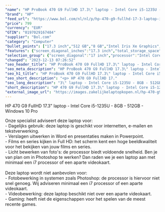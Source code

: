 ```yaml
---
"name": "HP ProBook 470 G9 FullHD 17.3\" laptop - Intel Core i5-1235U - 8GB - 512GB - Windows 10 Pro"
"brand": "HP"
"feed_url": "https://www.bol.com/nl/nl/p/hp-470-g9-fullhd-17-3-laptop-intel-core-i5-1235u-8gb-512gb-windows-10-pro/9300000119083142"
"price": 799
"currency": "EUR"
"GTIN": "0197029167484"
"supplier": "Bol.com"
"category": "Computer"
"bullet_points": ["17.3 inch","512 GB","8 GB","Intel Iris Xe Graphics","Windows"]
"features": {"screen_diagonal_inches":"17.3 inch","total_storage_space":"512 GB","memory_size":"8 GB","graphics_card":"Intel Iris Xe Graphics","operating_system":"Windows"}
"selection_group": {"screen_diagonal":"17 inch","processor":"Intel Core i5","changed_price_past_3_days":false,"product_family":"Probook"}
"changed": "2023-12-13 07:26:52"
"seo_header_title": "HP ProBook 470 G9 FullHD 17.3\" laptop - Intel Core i5-1235U - 8GB - 512GB - Windows 10 Pro"
"seo_meta_description": "HP ProBook 470 G9 FullHD 17.3\" laptop - Intel Core i5-1235U - 8GB - 512GB - Windows 10 Pro"
"seo_h1_title": "HP ProBook 470 G9 FullHD 17.3\" laptop - Intel Core i5-1235U - 8GB - 512GB - Windows 10 Pro"
"seo_short_description": "<p> HP 470 G9 FullHD 17."
"seo_long_description": "3\" laptop - Intel Core i5-1235U - 8GB - 512GB - Windows 10 Pro </p> <p> Onze specialist adviseert deze laptop voor:<br />- Dagelijks gebruik: deze laptop is geschikt voor internetten, e-mailen en tekstverwerking. <br />- Verslagen uitwerken in Word en presentaties maken in Powerpoint. <br />- Films en series kijken in Full HD: het scherm kent een hoge beeldkwaliteit voor het bekijken van jouw films en series. <br />- Licht bewerken van foto's: de processor biedt voldoende snelheid. Ben je van plan om in Photoshop te werken? Dan raden we je een laptop aan met minimaal een i7 processor of een aparte videokaart. <br /><br />Deze laptop wordt niet aanbevolen voor:<br />- Fotobewerking in systemen zoals Photoshop: de processor is hiervoor niet snel genoeg. Wij adviseren minimaal een i7 processor of een aparte videokaart. <br />- Videobewerking: deze laptop beschikt niet over een aparte videokaart. <br />- Gaming: heeft niet de eigenschappen voor het spelen van de meest recente games. </p> <p>  </p>"
"short_description": "HP 470 G9 FullHD 17.3\" laptop - Intel Core i5-1235U - 8GB - 512GB - Windows 10 Pro Onze specialist adviseert deze laptop voor: - Dagelijks gebruik: deze laptop is geschikt voor internetten, e-mailen en tekstverwerking. - Verslagen uitwerken in Word en presentaties maken in Powerpoint. - Films en series kijken in Full HD: het scherm kent een hoge beeldkwaliteit voor het bekijken van jouw films en series. - Licht bewerken van foto's: de processor biedt voldoende snelheid. Ben je van plan om in Photoshop te werken? Dan raden we je een laptop aan met minimaal een i7 processor of een aparte videokaart. Deze laptop wordt niet aanbevolen voor: - Fotobewerking in systemen zoals Photoshop: de processor is hiervoor niet snel genoeg. Wij adviseren minimaal een i7 processor of een aparte videokaart. - Videobewerking: deze laptop beschikt niet over een aparte videokaart. - Gaming: heeft niet de eigenschappen voor het spelen van de meest recente games."
"external_image_url": "https://images.zakelijkelaptopkopen.nl/hp-470-g9-fullhd-17-3-laptop-intel-core-i5-1235u-8gb-512gb-windows-10-pro.webp"
---
```


<p> HP 470 G9 FullHD 17.3" laptop - Intel Core i5-1235U - 8GB - 512GB - Windows 10 Pro </p> <p> Onze specialist adviseert deze laptop voor:<br />- Dagelijks gebruik: deze laptop is geschikt voor internetten, e-mailen en tekstverwerking.<br />- Verslagen uitwerken in Word en presentaties maken in Powerpoint.<br />- Films en series kijken in Full HD: het scherm kent een hoge beeldkwaliteit voor het bekijken van jouw films en series.<br />- Licht bewerken van foto's: de processor biedt voldoende snelheid. Ben je van plan om in Photoshop te werken? Dan raden we je een laptop aan met minimaal een i7 processor of een aparte videokaart.<br /><br />Deze laptop wordt niet aanbevolen voor:<br />- Fotobewerking in systemen zoals Photoshop: de processor is hiervoor niet snel genoeg. Wij adviseren minimaal een i7 processor of een aparte videokaart.<br />- Videobewerking: deze laptop beschikt niet over een aparte videokaart.<br />- Gaming: heeft niet de eigenschappen voor het spelen van de meest recente games. </p> <p>   </p>